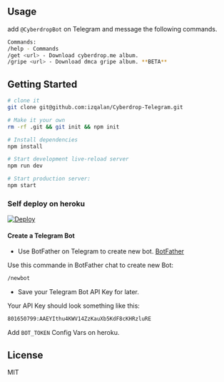 ## Usage
add `@CyberdropBot` on Telegram and message the following commands.
```sh
Commands: 
/help - Commands
/get <url> - Download cyberdrop.me album.
/gripe <url> - Download dmca gripe album. **BETA**
```

## Getting Started

```sh
# clone it
git clone git@github.com:izqalan/Cyberdrop-Telegram.git

# Make it your own
rm -rf .git && git init && npm init

# Install dependencies
npm install

# Start development live-reload server
npm run dev

# Start production server:
npm start
```

### Self deploy on heroku
[![Deploy](https://www.herokucdn.com/deploy/button.svg)](https://heroku.com/deploy)
#### Create a Telegram Bot

- Use BotFather on Telegram to create new bot. [BotFather](https://telegram.me/BotFather)

Use this commande in BotFather chat to create new Bot:

```sh
/newbot
```

- Save your Telegram Bot API Key for later.

Your API Key should look something like this:

```sh
801650799:AAEYIthu4KWV14ZzKauXb5KdF8cKHRzluRE
```

Add `BOT_TOKEN` Config Vars on heroku. 

## License

MIT
